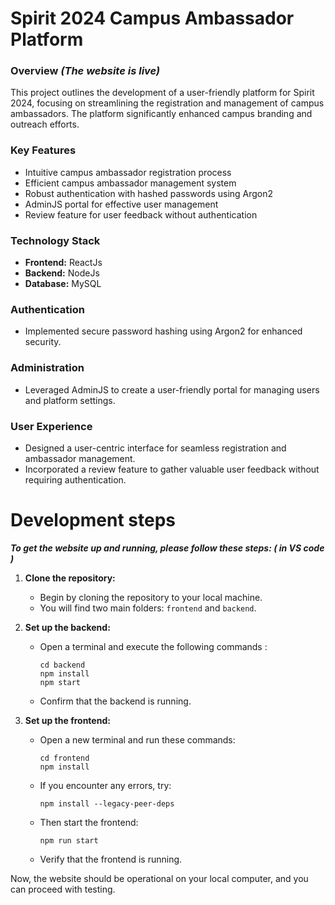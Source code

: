 

# Spirit 2024 Campus Ambassador Platform 

### Overview ***(The website is live)***
This project outlines the development of a user-friendly platform for Spirit 2024, focusing on streamlining the registration and management of campus ambassadors. The platform significantly enhanced campus branding and outreach efforts.

### Key Features
* Intuitive campus ambassador registration process
* Efficient campus ambassador management system
* Robust authentication with hashed passwords using Argon2
* AdminJS portal for effective user management
* Review feature for user feedback without authentication

### Technology Stack
* **Frontend:** ReactJs
* **Backend:** NodeJs
* **Database:** MySQL

### Authentication
* Implemented secure password hashing using Argon2 for enhanced security.

### Administration
* Leveraged AdminJS to create a user-friendly portal for managing users and platform settings.

### User Experience
* Designed a user-centric interface for seamless registration and ambassador management.
* Incorporated a review feature to gather valuable user feedback without requiring authentication.

# Development steps

***To get the website up and running, please follow these steps: ( in VS code )***

1. **Clone the repository:**
   - Begin by cloning the repository to your local machine.
   - You will find two main folders: `frontend` and `backend`.

2. **Set up the backend:**
   - Open a terminal and execute the following commands :
     ```
     cd backend
     npm install
     npm start
     ```
   - Confirm that the backend is running.
  
3. **Set up the frontend:**
   - Open a new terminal and run these commands:
     ```
     cd frontend
     npm install
     ```
   - If you encounter any errors, try:
     ```
     npm install --legacy-peer-deps
     ```
   - Then start the frontend:
     ```
     npm run start
     ```
   - Verify that the frontend is running.

Now, the website should be operational on your local computer, and you can proceed with testing.


